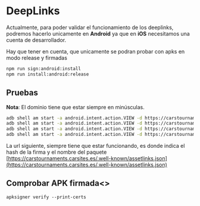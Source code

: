 # DeepLinks

Actualmente, para poder validar el funcionamiento de los deeplinks, podremos hacerlo unicamente en **Android** ya que en **iOS** necesitamos una cuenta de desarrollador.

Hay que tener en cuenta, que unicamente se podran probar con apks en modo release y firmadas

```bash
npm run sign:android:install
npm run install:android:release
```

## Pruebas

**Nota**: El dominio tiene que estar siempre en minúsculas.

```bash
adb shell am start -a android.intent.action.VIEW -d https://carstournaments.carsites.es/tab/tournaments
adb shell am start -a android.intent.action.VIEW -d https://carstournaments.carsites.es/tab/cars
adb shell am start -a android.intent.action.VIEW -d https://carstournaments.carsites.es/tab/account
adb shell am start -a android.intent.action.VIEW -d https://carstournaments.carsites.es/pairing/626fff35d2547182512f5a3a
```

La url siguiente, siempre tiene que estar funcionando, es donde indica el hash de la firma y el nombre del paquete
[https://carstournaments.carsites.es/.well-known/assetlinks.json](https://carstournaments.carsites.es/.well-known/assetlinks.json)

## Comprobar APK firmada<>

`apksigner verify --print-certs`
